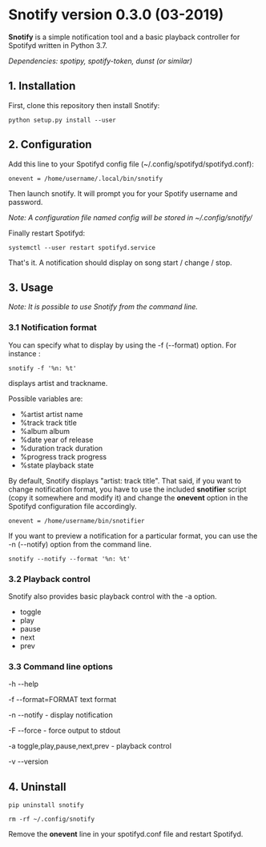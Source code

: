 # **Snotify** version 0.3.0 (03-2019)

**Snotify** is a simple notification tool and a basic playback controller for Spotifyd written in Python 3.7.

*Dependencies: spotipy, spotify-token, dunst (or similar)*

## 1. Installation

First, clone this repository then install Snotify:

`python setup.py install --user`

## 2. Configuration

Add this line to your Spotifyd config file (~/.config/spotifyd/spotifyd.conf):

`onevent = /home/username/.local/bin/snotify`

Then launch snotify. It will prompt you for your Spotify username and password.

*Note: A configuration file named config will be stored in ~/.config/snotify/*

Finally restart Spotifyd:

`systemctl --user restart spotifyd.service`

That's it. A notification should display on song start / change / stop.

## 3. Usage

*Note: It is possible to use Snotify from the command line.*

### 3.1 Notification format

You can specify what to display by using the -f (--format) option. For instance :

`snotify -f '%n: %t'`

displays artist and trackname.


Possible variables are:

- %artist artist name
- %track track title
- %album album
- %date year of release
- %duration track duration
- %progress track progress
- %state playback state

By default, Snotify displays "artist: track title". That said, if you want to change notification format, you have to use the included **snotifier** script (copy it somewhere and modify it) and change the **onevent** option in the Spotifyd configuration file accordingly.

`onevent = /home/username/bin/snotifier`

If you want to preview a notification for a particular format, you can use the -n (--notify) option from the command line.

`snotify --notify --format '%n: %t'`

### 3.2 Playback control

Snotify also provides basic playback control with the -a option.

- toggle
- play
- pause
- next
- prev

### 3.3 Command line options

-h --help

-f --format=FORMAT text format

-n --notify - display notification

-F --force - force output to stdout

-a toggle,play,pause,next,prev - playback control

-v --version

## 4. Uninstall

`pip uninstall snotify`

`rm -rf ~/.config/snotify`

Remove the **onevent** line in your spotifyd.conf file and restart Spotifyd.
